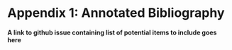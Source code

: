 # Appendix 1: Annotated Bibliography

__A link to github issue containing list of potential items to include goes here__

